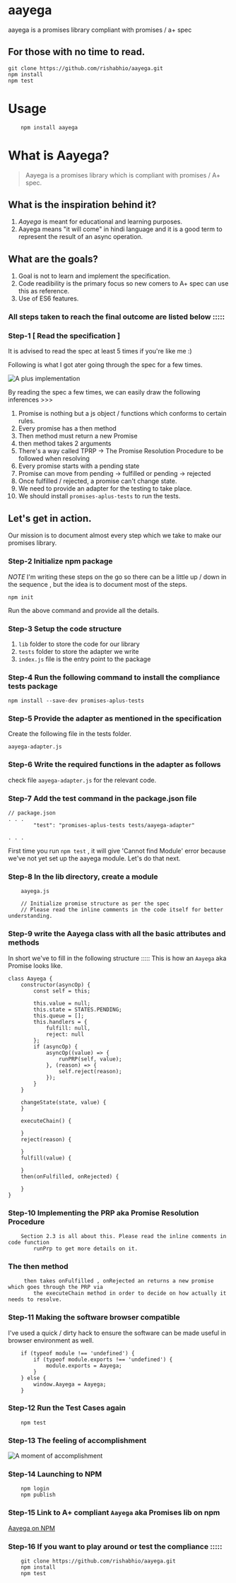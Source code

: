 # aayega
aayega is a promises library compliant with promises / a+ spec

## For those with no time to read. 
```
git clone https://github.com/rishabhio/aayega.git
npm install 
npm test 

``` 

# Usage 
```
    npm install aayega 

```

# What is Aayega?
> Aayega is a promises library which is compliant with promises / A+ spec. 

## What is the inspiration behind it?

1. *Aayega* is meant for educational and learning purposes. 
2. Aayega means "it will come" in hindi language and it is a good term to represent the result of an async operation. 

## What are the goals?
1. Goal is not to learn and implement the specification. 
2. Code readibility is the primary focus so new comers to A+ spec can use this as reference. 
3. Use of ES6 features. 


### All steps taken to reach the final outcome are listed below ::::: 

### Step-1 [ Read the specification ] 

It is advised to read the spec at least 5 times if you're like me :) 

Following is what I got ater going through the spec for a few times. 

![A plus implementation](https://raw.githubusercontent.com/rishabhio/aayega/master/assets/aplus.jpg)



By reading the spec a few times, we can easily draw the following inferences >>> 

1. Promise is nothing but a js object / functions which conforms to certain rules. 
2. Every promise has a then method
3. Then method must return a new Promise 
4. then method takes 2 arguments 
5. There's a way called TPRP -> The Promise Resolution Procedure to be followed when resolving 
6. Every promise starts with a pending state 
7. Promise can move from pending -> fulfilled or pending -> rejected 
8. Once fulfilled / rejected, a promise can't change state. 
9. We need to provide an adapter for the testing to take place. 
10. We should install `promises-aplus-tests` to run the tests.

## Let's get in action. 

Our mission is to document almost every step which we take to make our promises library. 

### Step-2 Initialize npm package 

*NOTE* I'm writing these steps on the go so there can be a little up / down in the sequence , but the 
idea is to document most of the steps. 

```
npm init 
```

Run the above command and provide all the details. 


### Step-3 Setup the code structure 
1. `lib` folder to store the code for our library 
2. `tests` folder to store the adapter we write 
3. `index.js` file is the entry point to the package

### Step-4 Run the following command to install the compliance tests package 
```
npm install --save-dev promises-aplus-tests

```

### Step-5 Provide the adapter as mentioned in the specification 
Create the following file in the tests folder. 
```
aayega-adapter.js
```

### Step-6 Write the required functions in the adapter as follows 

check file `aayega-adapter.js` for the relevant code. 

### Step-7 Add the test command in the package.json file 
```
// package.json 
. . .
        "test": "promises-aplus-tests tests/aayega-adapter"

. . . 
```

First time you run `npm test` , it will give 'Cannot find Module' error because we've not yet set 
up the aayega module. Let's do that next.  

### Step-8 In the lib directory, create a module

```
    aayega.js 
```

```
    // Initialize promise structure as per the spec 
    // Please read the inline comments in the code itself for better understanding. 
```

### Step-9 write the Aayega class with all the basic attributes and methods

In short we've to fill in the following structure ::::: 
This is how an `Aayega` aka Promise looks like. 
```
class Aayega {
    constructor(asyncOp) {
        const self = this;

        this.value = null;
        this.state = STATES.PENDING;
        this.queue = [];
        this.handlers = {
            fulfill: null,
            reject: null
        };
        if (asyncOp) {
            asyncOp((value) => {
                runPRP(self, value);
            }, (reason) => {
                self.reject(reason);
            });
        }
    }

    changeState(state, value) {
    }

    executeChain() {

    }
    reject(reason) {

    }
    fulfill(value) {

    }
    then(onFulfilled, onRejected) {

    }
}

``` 

### Step-10 Implementing the PRP aka Promise Resolution Procedure 

```
    Section 2.3 is all about this. Please read the inline comments in code function 
        runPrp to get more details on it. 
```

### The then method

```
     then takes onFulfilled , onRejected an returns a new promise which goes through the PRP via 
        the executeChain method in order to decide on how actually it needs to resolve. 
```

### Step-11 Making the software browser compatible 
I've used a quick / dirty hack to ensure the software can be made useful in browser environment 
as well. 

```
    if (typeof module !== 'undefined') {
        if (typeof module.exports !== 'undefined') {
            module.exports = Aayega;
        }
    } else {
        window.Aayega = Aayega;
    }
```

### Step-12 Run the Test Cases again 

```
    npm test 
```

### Step-13 The feeling of accomplishment 

![A moment of accomplishment](https://raw.githubusercontent.com/rishabhio/aayega/master/assets/success.png)

### Step-14 Launching to NPM 

```
    npm login 
    npm publish 
```

### Step-15 Link to A+ compliant `Aayega` aka Promises lib on npm 

[Aayega on NPM](https://www.npmjs.com/package/aayega)


### Step-16 If you want to play around or test the compliance ::::: 

```
    git clone https://github.com/rishabhio/aayega.git
    npm install 
    npm test
```
